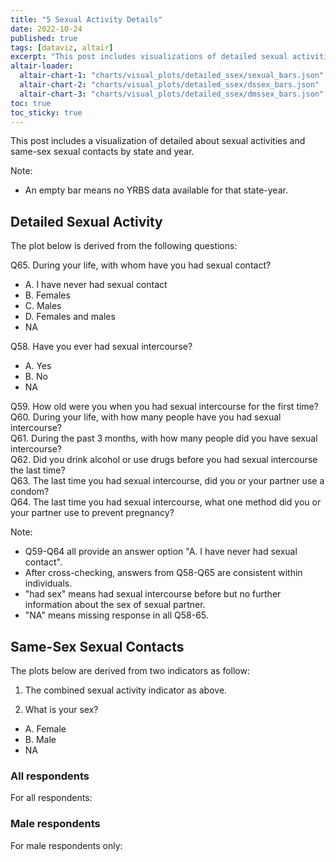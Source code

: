 ```yaml
---
title: "5 Sexual Activity Details"
date: 2022-10-24
published: true
tags: [dataviz, altair]
excerpt: "This post includes visualizations of detailed sexual activities and same-sex sexual contacts by state and year."
altair-loader:
  altair-chart-1: "charts/visual_plots/detailed_ssex/sexual_bars.json"
  altair-chart-2: "charts/visual_plots/detailed_ssex/dssex_bars.json"
  altair-chart-3: "charts/visual_plots/detailed_ssex/dmssex_bars.json"
toc: true
toc_sticky: true
---
```


This post includes a visualization of detailed about sexual activities and same-sex sexual contacts by state and year.

Note:
- An empty bar means no YRBS data available for that state-year.

## Detailed Sexual Activity

The plot below is derived from the following questions:

Q65. During your life, with whom have you had sexual contact?
- A. I have never had sexual contact
- B. Females
- C. Males
- D. Females and males
- NA

Q58. Have you ever had sexual intercourse?
- A. Yes
- B. No
- NA

Q59. How old were you when you had sexual intercourse for the first time? \
Q60. During your life, with how many people have you had sexual intercourse? \
Q61. During the past 3 months, with how many people did you have sexual intercourse? \
Q62. Did you drink alcohol or use drugs before you had sexual intercourse the last time? \
Q63. The last time you had sexual intercourse, did you or your partner use a condom? \
Q64. The last time you had sexual intercourse, what one method did you or your partner use to prevent pregnancy?

Note: 
- Q59-Q64 all provide an answer option "A. I have never had sexual contact". 
- After cross-checking, answers from Q58-Q65 are consistent within individuals.
- "had sex" means had sexual intercourse before but no further information about the sex of sexual partner.
- "NA" means missing response in all Q58-65.

<div id="altair-chart-1"></div>

## Same-Sex Sexual Contacts

The plots below are derived from two indicators as follow:

1. The combined sexual activity indicator as above.

2. What is your sex?
- A. Female
- B. Male
- NA

### All respondents

For all respondents:

<div id="altair-chart-2"></div>

### Male respondents

For male respondents only:

<div id="altair-chart-3"></div>
